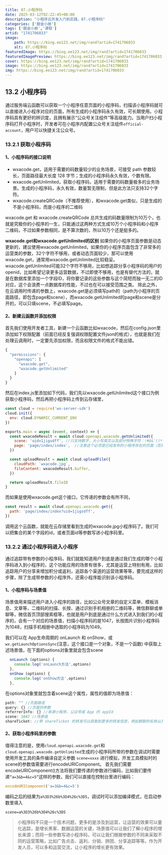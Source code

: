 ```yaml
---
title: 87.小程序码
date: 2025-03-12T02:22:45+08:00
description: "小程序云开发入门到实践，87.小程序码"
categories: ['掘金小册']
tags: ['掘金小册','课程']
artid: "1741706033"
image:
    path: https://bing.ee123.net/img/rand?artid=1741706033
    alt: 87.小程序码
featuredImage: https://bing.ee123.net/img/rand?artid=1741706033
featuredImagePreview: https://bing.ee123.net/img/rand?artid=1741706033
cover: https://bing.ee123.net/img/rand?artid=1741706033
image: https://bing.ee123.net/img/rand?artid=1741706033
img: https://bing.ee123.net/img/rand?artid=1741706033
---
```


## 13.2 小程序码
通过服务端云函数可以获取一个小程序任意页面的小程序码，扫描该小程序码就可以直接进入小程序对应的页面，所有生成的小程序码永久有效，可长期使用。小程序码具有更好的辨识度，且拥有展示“公众号关注组件”等高级能力。当用户扫小程序码打开小程序时，开发者可在小程序内配置公众号关注组件`official-account`，用户可以快捷关注公众号。  

### 13.2.1 获取小程序码
#### 1、小程序码的接口说明
- wxacode.get，适用于需要的码数量较少的业务场景，可接受 path 参数较长，页面路径最大长度 128 字节；生成的小程序码永久有效，个数有限。
- wxacode.getUnlimited，获取小程序码，适用于需要的码数量极多的业务场景。生成的小程序码，永久有效，数量暂无限制，但是此方法只支持32个字符。
- wxacode.createQRCode（不推荐使用），和wxacode.get类似，只是生成的不是小程序码，而是小程序的二维码

wxacode.get 和 wxacode.createQRCode 总共生成的码数量限制为10万个，也就是究极你的小程序的一生，只能通过这两种方式生成10万个小程序码和小程序二维码，不过如果参数相同，是不算次数的，所以10万个还是挺多的。

**wxacode.get和wxacode.getUnlimited的区别**
如果你的小程序页面参数是动态更新的，建议使用wxacode.getUnlimited，如果你的小程序页面包含了非常多的运营类的参数，32个字符不够用，或者动态页面较少，那可以使用wxacode.get，通常用wxacode.getUnlimited比较稳妥。
wxacode.getUnlimited可能32个字符不够用，比如想追踪分享小程序码的用户的openid，比如希望记录更多运营数据，不过即使不够用，也是有替代方法的，就是在数据库里添加一个字段ID，将你要记录的这些参数与这个简短而独一无二的ID对应，这个会浪费一点数据库的性能，不过也在可以接受范围之类。
除此之外，在云调用时传递的参数上，wxacode.get是必须填写path的（path为小程序的页面路径，即包含page和scene），而wxacode.getUnlimited的page和scene是分开的，可以只填scene，不必填写page。

#### 2、新建云函数并添加权限
首先我们使用开发者工具，新建一个云函数比如wxacode，然后在config.json里添加如下权限配置（前面已经反复强调权限配置文件json的格式），也就是我们在处理云调用时，一定要先添加权限，而且权限文件的格式不能出错。
```javascript
{
  "permissions": {
    "openapi": [
      "wxacode.get",
      "wxacode.getUnlimited"
    ]
  }
}
```
然后在index.js里添加如下代码，我们先以wxacode.getUnlimited这个接口为例获取小程序码，然后再把小程序码上传到云存储里，
```javascript
const cloud = require('wx-server-sdk')
cloud.init({
  env: cloud.DYNAMIC_CURRENT_ENV
})

exports.main = async (event, context) => {
  const wxacodeResult = await cloud.openapi.wxacode.getUnlimited({
    scene: 'uid=1jigsdff', //只支持数字，大小写英文以及部分特殊字符：!#$&'()*+,/:;=?@-._~，不能有空格之类的其他字符
    page: 'page/index/index',  //注意这个必须是已经发布的小程序存在的页面（否则报错），根路径前不要填加 /,不能携带参数（参数请放在scene字段里），如果不填写这个字段，默认跳主页面；但是你要填写就不要写错路径
  })

  const uploadResult = await cloud.uploadFile({
    cloudPath: `wxacode.jpg`,
    fileContent: wxacodeResult.buffer,
  })

  return uploadResult.fileID
}
```
而如果是使用wxacode.get这个接口，它传递的参数会有所不同，
```javascript
const result = await cloud.openapi.wxacode.get({
  path: 'page/index/index?uid=1jigsdff',
})
```
调用这个云函数，就能在云存储里看到生成的wxacode.jpg小程序码了。我们可以把集合的某个字段的id，或者页面id等参数写进小程序码里。

### 13.2.2 通过小程序码进入小程序
通过追踪带有参数的小程序码，我们就能知道用户到底是通过我们生成的哪个小程序码进入到小程序的，这个功能应用的场景有很多，尤其是运营上特别有用，比如追踪用户的分享来增加积分或返利，追踪各个渠道的运营效果等等，要完成这样的步骤，除了生成带参数的小程序外，还需小程序能识别该小程序码。
#### 1、小程序码与场景值
场景值用来描述用户进入小程序的路径，比如公众号文章的自定义菜单、模板消息、文章等，二维码的扫描、长按、通过识别手机相册的二维码等，微信群聊或单聊等，微信首页顶部搜索框等，也就是用户到底是通过什么方式进入到我们的小程序的，会有一个对应的场景值，扫描小程序码的是1047，长按图片识别小程序码为1048，扫描手机相册中选取的小程序码为1049。

我们可以在 App生命周期的 onLaunch 和 onShow，或`wx.getLaunchOptionsSync`(注意，这个接口是一个对象，不是一个函数) 中获取上述场景值，在下面的options对象里就会包含scene
```javascript
  onLaunch (options) {
    console.log('onLaunch方法',options)
  },
  onShow (options) {
    console.log('onShow方法',options)
  },
```
在options对象里就包含着scene这个属性，属性的值即为场景值：
```javascript
path: "" //页面路径
query: {} //页面的参数
referrerInfo: {} //来源小程序、公众号或 App 的 appId
scene: 1047 //场景值
shareTicket: //带 shareTicket 的转发可以获取到更多的转发信息，例如群聊的名称以及群的标识 openGId
```

#### 2、获取小程序码里的参数
值得注意的是，使用`cloud.openapi.wxacode.get`和`cloud.openapi.wxacode.getUnlimited`生成的小程序码所带的参数在调试时需要使用开发工具的条件编译自定义参数 `scene=xxxx` 进行模拟，开发工具模拟时的scene的参数值需要进行encodeURIComponent。
首先我们需要encodeURIComponent()方法将我们要传递的参数进行编码，比如我们要传递`“a=3&b=4&c=5”`这样的参数，我们可以直接在控制台里进行编码：
```javascript
encodeURIComponent('a=3&b=4&c=5')
```
编码之后的结果为`a%3D3%26b%3D4%26c%3D5`，调试时可以添加编译模式，在启动参数里填入
```
scene=a%3D3%26b%3D4%26c%3D5
```
>小程序码不只是一个技术问题，更多的是涉及到运营，让运营的效果可以量化追踪，是增长黑客、数据运营的关键，场景值可以让我们了解小程序的增长来源；而将一些参数写进小程序码，可以让我们根据参数的不同来采取不同的运营策略，比如广告点击、返利、分销、拼团、分享追踪等等。作为开发人员，可以多和运营交流，让小程序的增长更有效果。